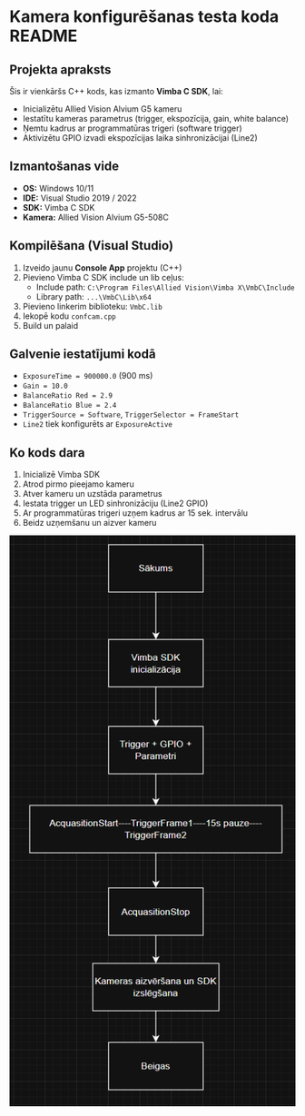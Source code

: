 # Kamera konfigurēšanas testa koda README

## Projekta apraksts
Šis ir vienkāršs C++ kods, kas izmanto **Vimba C SDK**, lai:
- Inicializētu Allied Vision Alvium G5 kameru
- Iestatītu kameras parametrus (trigger, ekspozīcija, gain, white balance)
- Ņemtu kadrus ar programmatūras trigeri (software trigger)
- Aktivizētu GPIO izvadi ekspozīcijas laika sinhronizācijai (Line2)

## Izmantošanas vide
- **OS:** Windows 10/11
- **IDE:** Visual Studio 2019 / 2022
- **SDK:** Vimba C SDK
- **Kamera:** Allied Vision Alvium G5-508C

## Kompilēšana (Visual Studio)
1. Izveido jaunu **Console App** projektu (C++)
2. Pievieno Vimba C SDK include un lib ceļus:
   - Include path: `C:\Program Files\Allied Vision\Vimba X\VmbC\Include`
   - Library path: `...\VmbC\Lib\x64`
3. Pievieno linkerim biblioteku: `VmbC.lib`
4. Iekopē kodu `confcam.cpp`
5. Build un palaid

## Galvenie iestatījumi kodā
- `ExposureTime = 900000.0` (900 ms)
- `Gain = 10.0`
- `BalanceRatio Red = 2.9`
- `BalanceRatio Blue = 2.4`
- `TriggerSource = Software`, `TriggerSelector = FrameStart`
- `Line2` tiek konfigurēts ar `ExposureActive`

## Ko kods dara
1. Inicializē Vimba SDK
2. Atrod pirmo pieejamo kameru
3. Atver kameru un uzstāda parametrus
4. Iestata trigger un LED sinhronizāciju (Line2 GPIO)
5. Ar programmatūras trigeri uzņem kadrus ar 15 sek. intervālu
6. Beidz uzņemšanu un aizver kameru

![Blokshēma](Ekrānuzņēmums%202025-05-23%20061521.png)

